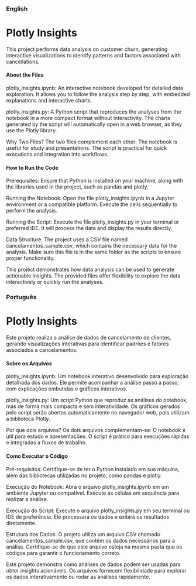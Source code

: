 ### English 

# Plotly Insights

This project performs data analysis on customer churn, generating interactive visualizations to identify patterns and factors associated with cancellations.

#### About the Files

plotly_insights.ipynb: An interactive notebook developed for detailed data exploration. It allows you to follow the analysis step by step, with embedded explanations and interactive charts.

plotly_insights.py: A Python script that reproduces the analyses from the notebook in a more compact format without interactivity. The charts generated by the script will automatically open in a web browser, as they use the Plotly library.

Why Two Files? The two files complement each other: The notebook is useful for study and presentations. The script is practical for quick executions and integration into workflows.

#### How to Run the Code

Prerequisites: Ensure that Python is installed on your machine, along with the libraries used in the project, such as pandas and plotly.

Running the Notebook: Open the file plotly_insights.ipynb in a Jupyter environment or a compatible platform. Execute the cells sequentially to perform the analysis.

Running the Script: Execute the file plotly_insights.py in your terminal or preferred IDE. It will process the data and display the results directly.

Data Structure: The project uses a CSV file named cancelamentos_sample.csv, which contains the necessary data for the analysis. Make sure this file is in the same folder as the scripts to ensure proper functionality.

This project demonstrates how data analysis can be used to generate actionable insights. The provided files offer flexibility to explore the data interactively or quickly run the analyses.


### Português

# Plotly Insights

Este projeto realiza a análise de dados de cancelamento de clientes, gerando visualizações interativas para identificar padrões e fatores associados a cancelamentos.

#### Sobre os Arquivos

plotly_insights.ipynb: Um notebook interativo desenvolvido para exploração detalhada dos dados. Ele permite acompanhar a análise passo a passo, com explicações embutidas e gráficos interativos.

plotly_insights.py: Um script Python que reproduz as análises do notebook, mas de forma mais compacta e sem interatividade. Os gráficos gerados pelo script serão abertos automaticamente no navegador web, pois utilizam a biblioteca Plotly.

Por que dois arquivos? Os dois arquivos complementam-se: O notebook é útil para estudo e apresentações. O script é prático para execuções rápidas e integradas a fluxos de trabalho.

#### Como Executar o Código

Pré-requisitos: Certifique-se de ter o Python instalado em sua máquina, além das bibliotecas utilizadas no projeto, como pandas e plotly.

Execução do Notebook: Abra o arquivo plotly_insights.ipynb em um ambiente Jupyter ou compatível. Execute as células em sequência para realizar a análise.

Execução do Script: Execute o arquivo plotly_insights.py em seu terminal ou IDE de preferência. Ele processará os dados e exibirá os resultados diretamente.

Estrutura dos Dados: O projeto utiliza um arquivo CSV chamado cancelamentos_sample.csv, que contém os dados necessários para a análise. Certifique-se de que este arquivo esteja na mesma pasta que os códigos para garantir o funcionamento correto.

Este projeto demonstra como análises de dados podem ser usadas para obter insights acionáveis. Os arquivos fornecem flexibilidade para explorar os dados interativamente ou rodar as análises rapidamente.
